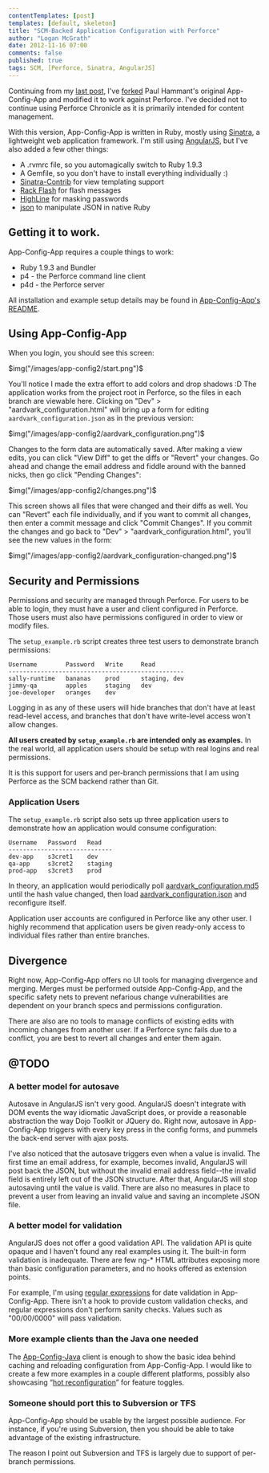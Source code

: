 ```yaml
---
contentTemplates: [post]
templates: [default, skeleton]
title: "SCM-Backed Application Configuration with Perforce"
author: "Logan McGrath"
date: 2012-11-16 07:00
comments: false
published: true
tags: SCM, [Perforce, Sinatra, AngularJS]
---
```


Continuing from my [last post][], I've [forked][] Paul Hammant's original 
App-Config-App and modified it to work against Perforce. I've decided not to 
continue using Perforce Chronicle as it is primarily intended for content 
management.

<!--more-->

With this version, App-Config-App is written in Ruby, mostly using [Sinatra][],
a lightweight web application framework. I'm still using [AngularJS][], but I've 
also added a few other things:

* A .rvmrc file, so you automagically switch to Ruby 1.9.3
* A Gemfile, so you don't have to install everything individually :)
* [Sinatra-Contrib][] for view templating support
* [Rack Flash][] for flash messages
* [HighLine][] for masking passwords
* [json][] to manipulate JSON in native Ruby

## Getting it to work.

App-Config-App requires a couple things to work:

* Ruby 1.9.3 and Bundler
* p4 - the Perforce command line client
* p4d - the Perforce server

All installation and example setup details may be found in 
[App-Config-App's README][].

## Using App-Config-App

When you login, you should see this screen:

$img("/images/app-config2/start.png")$

You'll notice I made the extra effort to add colors and drop shadows :D The
application works from the project root in Perforce, so the files in each branch 
are viewable here. Clicking on "Dev" > "aardvark_configuration.html" will bring
up a form for editing `aardvark_configuration.json` as in the previous version:

$img("/images/app-config2/aardvark_configuration.png")$

Changes to the form data are automatically saved. After making a view edits, you
can click "View Diff" to get the diffs or "Revert" your changes. Go ahead and
change the email address and fiddle around with the banned nicks, then go click
"Pending Changes":

$img("/images/app-config2/changes.png")$

This screen shows all files that were changed and their diffs as well. You can
"Revert" each file individually, and if you want to commit all changes, then
enter a commit message and click "Commit Changes". If you commit the changes and
go back to "Dev" > "aardvark_configuration.html", you'll see the new values in
the form:

$img("/images/app-config2/aardvark_configuration-changed.png")$

## Security and Permissions

Permissions and security are managed through Perforce. For users to be able to
login, they must have a user and client configured in Perforce. Those users must
also have permissions configured in order to view or modify files.

The `setup_example.rb` script creates three test users to demonstrate branch
permissions:

```
Username        Password   Write     Read
-------------------------------------------------
sally-runtime   bananas    prod      staging, dev
jimmy-qa        apples     staging   dev
joe-developer   oranges    dev
```

Logging in as any of these users will hide branches that don't have at least 
read-level access, and branches that don't have write-level access won't allow 
changes.

**All users created by `setup_example.rb` are intended only as examples.** In
the real world, all application users should be setup with real logins and real
permissions.

It is this support for users and per-branch permissions that I am using Perforce
as the SCM backend rather than Git.

### Application Users

The `setup_example.rb` script also sets up three application users to
demonstrate how an application would consume configuration:

```
Username   Password   Read
-----------------------------
dev-app    s3cret1    dev
qa-app     s3cret2    staging
prod-app   s3cret3    prod
```

In theory, an application would periodically poll [aardvark_configuration.md5][] 
until the hash value changed, then load [aardvark_configuration.json][] and 
reconfigure itself.

Application user accounts are configured in Perforce like any other user. I 
highly recommend that application users be given ready-only access to individual 
files rather than entire branches.

## Divergence

Right now, App-Config-App offers no UI tools for managing divergence and 
merging. Merges must be performed outside App-Config-App, and the specific 
safety nets to prevent nefarious change vulnerabilities are dependent on your 
branch specs and permissions configuration.

There are also are no tools to manage conflicts of existing edits with incoming 
changes from another user. If a Perforce sync fails due to a conflict, you are 
best to revert all changes and enter them again.

## @TODO

### A better model for autosave

Autosave in AngularJS isn't very good. AngularJS doesn't integrate with DOM 
events the way idiomatic JavaScript does, or provide a reasonable abstraction 
the way Dojo Toolkit or JQuery do. Right now, autosave in App-Config-App 
triggers with every key press in the config forms, and pummels the back-end 
server with ajax posts.

I've also noticed that the autosave triggers even when a value is invalid. The 
first time an email address, for example, becomes invalid, AngularJS will post 
back the JSON, but without the invalid email address field--the invalid field is 
entirely left out of the JSON structure. After that, AngularJS will stop 
autosaving until the value is valid. There are also no measures in place to 
prevent a user from leaving an invalid value and saving an incomplete JSON file.

### A better model for validation

AngularJS does not offer a good validation API. The validation API is quite 
opaque and I haven't found any real examples using it. The built-in form 
validation is inadequate. There are few ng-* HTML attributes exposing more than 
basic configuration parameters, and no hooks offered as extension points.

For example, I'm using [regular expressions][] for date validation in 
App-Config-App. There isn't a hook to provide custom validation checks, and 
regular expressions don't perform sanity checks. Values such as "00/00/0000" 
will pass validation.

### More example clients than the Java one needed

The [App-Config-Java][] client is enough to show the basic idea behind caching 
and reloading configuration from App-Config-App. I would like to create a few 
more examples in a couple different platforms, possibly also showcasing 
&ldquo;[hot reconfiguration][]&rdquo; for feature toggles.

### Someone should port this to Subversion or TFS

App-Config-App should be usable by the largest possible audience. For instance, 
if you're using Subversion, then you should be able to take advantage of the 
existing infrastructure.

The reason I point out Subversion and TFS is largely due to support of 
per-branch permissions.

[last post]: $route-to("blog/2012-11-07-using-perforce-chronicle-for-application-configuration.md")$
[forked]: https://github.com/lmcgrath/App-Config-App/
[AngularJS]: http://angularjs.org/
[App-Config-App's README]: https://github.com/lmcgrath/app-config-app/blob/master/README.md
[Sinatra]: http://www.sinatrarb.com/
[Sinatra-Contrib]: https://github.com/sinatra/sinatra-contrib
[Rack Flash]: http://nakajima.github.com/rack-flash/
[Highline]: http://highline.rubyforge.org/
[json]: http://rubygems.org/gems/json
[aardvark_configuration.md5]: http://localhost:9292/dev/aardvark_configuration.md5
[aardvark_configuration.json]: http://localhost:9292/dev/aardvark_configuration.json
[regular expressions]: http://docs.angularjs.org/api/ng.directive:input.text
[App-Config-Java]: https://github.com/lmcgrath/app-config-java
[hot reconfiguration]: http://paulhammant.com/2012/07/10/app-config-workflow-using-scm/
